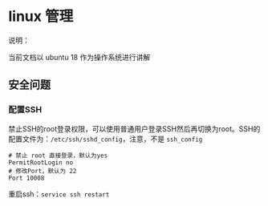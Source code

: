 # linux 管理

说明：

当前文档以 ubuntu 18 作为操作系统进行讲解

## 安全问题

### 配置SSH

禁止SSH的root登录权限，可以使用普通用户登录SSH然后再切换为root。SSH的配置文件为：`/etc/ssh/sshd_config`，注意，不是 `ssh_config`

```
# 禁止 root 直接登录，默认为yes
PermitRootLogin no
# 修改Port，默认为 22
Port 10008
```

重启ssh：`service ssh restart`











































